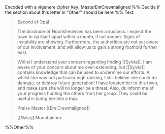Encoded with a vigenere cipher
	Key: MasterEmCrewmaligned
%% Decide if the section about this letter in "Other" should be here %%
Text:
>Second of Opal  
>
>The blockade of Nourishedvises has been a success. I expect the town to rip itself apart within a month, if not sooner. Signs of instability are showing. Furthermore, the authorities are not yet aware of our involvement, and will allow us to gain a strong foothold further east.  
>
>Whilst I understand your concern regarding finding [[Sylvia]]. I am aware of your concern about me over-extending, but [[Sylvia]] contains knowledge that can be used to undermine our efforts. A whilst she was not particular high ranking, I still believe she could do damage, or destroy future generation! I have located her to this town, and make sure she will no longer be a threat. Also, do inform me of your progress hunting the others from her group. They could be useful in luring her into a trap.  
>
>Praise Master [[Em Crewmaligned]]  
>
>[[Nako]] Mountainhex

%%Other%%